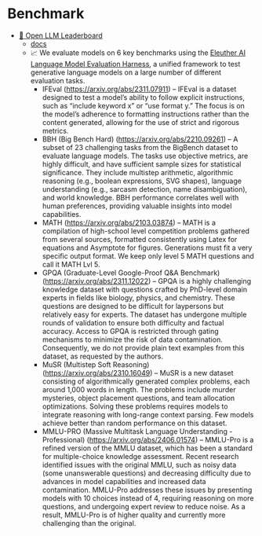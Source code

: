 # Benchmark

- [🤗 Open LLM Leaderboard](https://huggingface.co/spaces/open-llm-leaderboard/open_llm_leaderboard)
    - [docs](https://huggingface.co/docs/leaderboards/open_llm_leaderboard/about)
    - 📈 We evaluate models on 6 key benchmarks using the [Eleuther AI Language Model Evaluation Harness](https://github.com/EleutherAI/lm-evaluation-harness), a unified framework to test generative language models on a large number of different evaluation tasks.
        - IFEval (https://arxiv.org/abs/2311.07911) – IFEval is a dataset designed to test a model’s ability to follow explicit instructions, such as “include keyword x” or “use format y.” The focus is on the model’s adherence to formatting instructions rather than the content generated, allowing for the use of strict and rigorous metrics.
        - BBH (Big Bench Hard) (https://arxiv.org/abs/2210.09261) – A subset of 23 challenging tasks from the BigBench dataset to evaluate language models. The tasks use objective metrics, are highly difficult, and have sufficient sample sizes for statistical significance. They include multistep arithmetic, algorithmic reasoning (e.g., boolean expressions, SVG shapes), language understanding (e.g., sarcasm detection, name disambiguation), and world knowledge. BBH performance correlates well with human preferences, providing valuable insights into model capabilities.
        - MATH (https://arxiv.org/abs/2103.03874) – MATH is a compilation of high-school level competition problems gathered from several sources, formatted consistently using Latex for equations and Asymptote for figures. Generations must fit a very specific output format. We keep only level 5 MATH questions and call it MATH Lvl 5.
        - GPQA (Graduate-Level Google-Proof Q&A Benchmark) (https://arxiv.org/abs/2311.12022) – GPQA is a highly challenging knowledge dataset with questions crafted by PhD-level domain experts in fields like biology, physics, and chemistry. These questions are designed to be difficult for laypersons but relatively easy for experts. The dataset has undergone multiple rounds of validation to ensure both difficulty and factual accuracy. Access to GPQA is restricted through gating mechanisms to minimize the risk of data contamination. Consequently, we do not provide plain text examples from this dataset, as requested by the authors.
        - MuSR (Multistep Soft Reasoning) (https://arxiv.org/abs/2310.16049) – MuSR is a new dataset consisting of algorithmically generated complex problems, each around 1,000 words in length. The problems include murder mysteries, object placement questions, and team allocation optimizations. Solving these problems requires models to integrate reasoning with long-range context parsing. Few models achieve better than random performance on this dataset.
        - MMLU-PRO (Massive Multitask Language Understanding - Professional) (https://arxiv.org/abs/2406.01574) – MMLU-Pro is a refined version of the MMLU dataset, which has been a standard for multiple-choice knowledge assessment. Recent research identified issues with the original MMLU, such as noisy data (some unanswerable questions) and decreasing difficulty due to advances in model capabilities and increased data contamination. MMLU-Pro addresses these issues by presenting models with 10 choices instead of 4, requiring reasoning on more questions, and undergoing expert review to reduce noise. As a result, MMLU-Pro is of higher quality and currently more challenging than the original.
